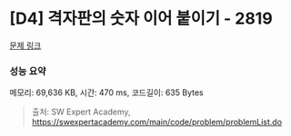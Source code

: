 # [D4] 격자판의 숫자 이어 붙이기 - 2819 

[문제 링크](https://swexpertacademy.com/main/code/problem/problemDetail.do?contestProbId=AV7I5fgqEogDFAXB) 

### 성능 요약

메모리: 69,636 KB, 시간: 470 ms, 코드길이: 635 Bytes



> 출처: SW Expert Academy, https://swexpertacademy.com/main/code/problem/problemList.do